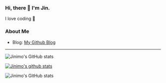 ### Hi, there 👋 I'm Jin.
I love coding 💓

### About Me
- Blog: [My Github Blog](https://Jinimo.github.io.)

---
![Jinimo's GitHub stats](https://github-readme-stats.vercel.app/api?username=Jinimo&hide=contribs,prs)

[![Jinimo's github stats](https://github-readme-stats.vercel.app/api?username=Jinimo)](https://github.com/anuraghazra/github-readme-stats)

![Jinimo's GitHub stats](https://github-readme-stats.vercel.app/api?username=Jinimo&count_private=true)
